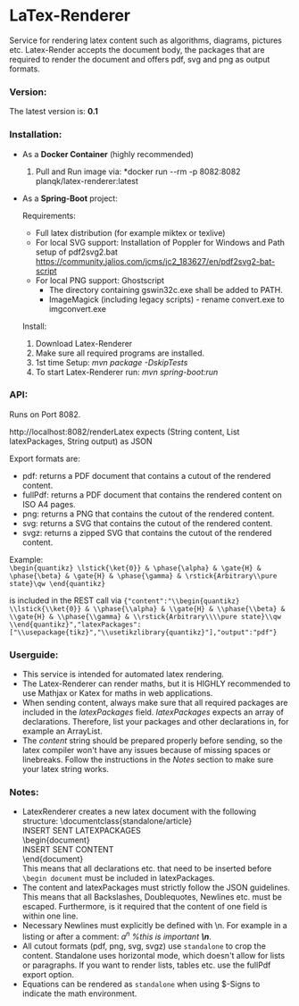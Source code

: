 # LaTex-Renderer
Service for rendering latex content such as algorithms, diagrams, pictures etc. Latex-Render accepts the document body, the packages that are required to render the document and offers pdf, svg and png as output formats.

### Version:
The latest version is: **0.1**


### Installation:
* As a **Docker Container** (highly recommended)
	1. Pull and Run image via: *docker run --rm -p 8082:8082 planqk/latex-renderer:latest

* As a **Spring-Boot** project:

  Requirements:
	* Full latex distribution (for example miktex or texlive)
	* For local SVG support: Installation of Poppler for Windows and Path setup of pdf2svg2.bat  https://community.jalios.com/jcms/jc2_183627/en/pdf2svg2-bat-script
	* For local PNG support: Ghostscript
		* The directory containing gswin32c.exe shall be added to PATH.
		* ImageMagick (including legacy scripts) - rename convert.exe to imgconvert.exe

  Install:
	1. Download Latex-Renderer
	2. Make sure all required programs are installed.
	3. 1st time Setup: *mvn package -DskipTests*
	4. To start Latex-Renderer run: *mvn spring-boot:run*

### API:
Runs on Port 8082.

http://localhost:8082/renderLatex  expects (String content, List<String> latexPackages, String output) as JSON

Export formats are:
* pdf: returns a PDF document that contains a cutout of the rendered content.
* fullPdf: returns a PDF document that contains the rendered content on ISO A4 pages.
* png: returns a PNG that contains the cutout of the rendered content.
* svg: returns a SVG that contains the cutout of the rendered content.
* svgz: returns a zipped SVG that contains the cutout of the rendered content.

Example:  
``\begin{quantikz}
\lstick{\ket{0}} & \phase{\alpha} & \gate{H}
& \phase{\beta} & \gate{H} & \phase{\gamma}
& \rstick{Arbitrary\\pure state}\qw
\end{quantikz}``

is included in the REST call via
``{"content":"\\begin{quantikz} \\lstick{\\ket{0}} & \\phase{\\alpha} & \\gate{H} & \\phase{\\beta} & \\gate{H} & \\phase{\\gamma} & \\rstick{Arbitrary\\\\pure state}\\qw \\end{quantikz}","latexPackages":["\\usepackage{tikz}","\\usetikzlibrary{quantikz}"],"output":"pdf"}``

### Userguide:
* This service is intended for automated latex rendering.
* The Latex-Renderer can render maths, but it is HIGHLY recommended to use Mathjax or Katex for maths in web applications.
* When sending content, always make sure that all required packages are included in the *latexPackages* field.
  *latexPackages* expects an array of declarations. Therefore, list your packages and other declarations in, for example an ArrayList.
* The *content* string should be prepared properly before sending, so the latex compiler won't have any issues because of missing spaces or linebreaks. Follow the instructions in the *Notes* section to make sure your latex string works.



### Notes:
* LatexRenderer creates a new latex document with the following structure:
  \documentclass{standalone/article}  
  INSERT SENT LATEXPACKAGES  
  \begin{document}  
  INSERT SENT CONTENT  
  \end{document}  
  This means that all declarations etc. that need to be inserted before `\begin document` must be included in latexPackages.
* The content and latexPackages must strictly follow the JSON guidelines. This means that all Backslashes, Doublequotes, Newlines etc. must be escaped. Furthermore, is it required that the content of one field is within one line.
* Necessary Newlines must explicitly be defined with \n. For example in a listing or after a comment: *$a^n$ %this is important **\n***.
* All cutout formats (pdf, png, svg, svgz) use `standalone` to crop the content. Standalone uses horizontal mode, which doesn't allow for lists or paragraphs. If you want to render lists, tables etc. use the fullPdf export option.
* Equations can be rendered as `standalone` when using $-Signs to indicate the math environment.
